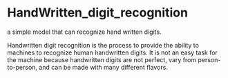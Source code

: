# HandWritten_digit_recognition
a simple model that can recognize  hand written digits.



Handwritten digit recognition is the process to provide the ability to machines to recognize human handwritten digits. 
It is not an easy task for the machine because handwritten digits are not perfect, vary from person-to-person, 
and can be made with many different flavors.
